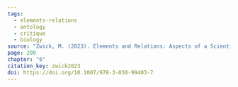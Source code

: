 ```yaml
---
tags:
  - elements-relations
  - ontology
  - critique
  - biology
source: "Zwick, M. (2023). Elements and Relations: Aspects of a Scientific Metaphysics (Vol. 35). Springer International Publishing."
page: 209
chapter: "6"
citation_key: zwick2023
doi: https://doi.org/10.1007/978-3-030-99403-7
---
```



